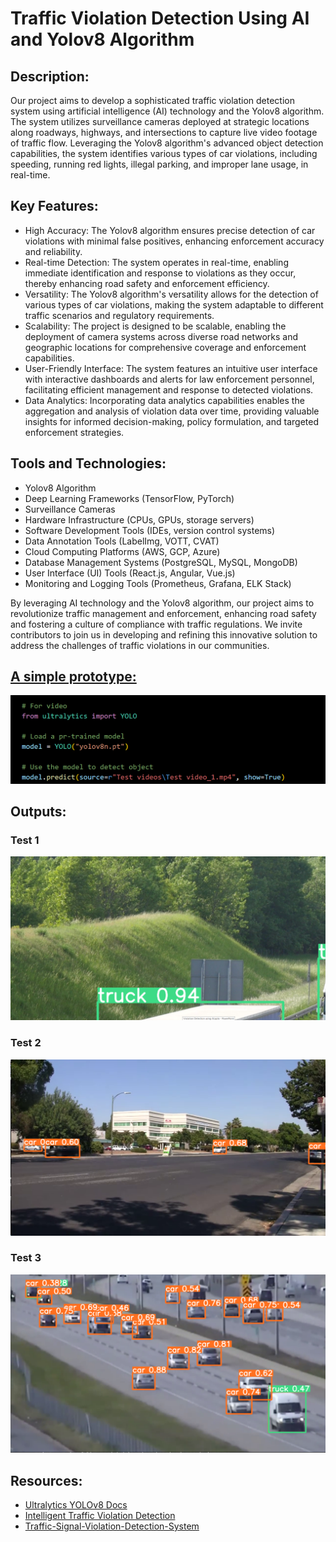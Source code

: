 # Traffic Violation Detection Using AI and Yolov8 Algorithm

## Description:

Our project aims to develop a sophisticated traffic violation detection system using artificial intelligence (AI) technology and the Yolov8 algorithm. The system utilizes surveillance cameras deployed at strategic locations along roadways, highways, and intersections to capture live video footage of traffic flow. Leveraging the Yolov8 algorithm's advanced object detection capabilities, the system identifies various types of car violations, including speeding, running red lights, illegal parking, and improper lane usage, in real-time.

## Key Features:

- High Accuracy: The Yolov8 algorithm ensures precise detection of car violations with minimal false positives, enhancing enforcement accuracy and reliability.
- Real-time Detection: The system operates in real-time, enabling immediate identification and response to violations as they occur, thereby enhancing road safety and enforcement efficiency.
- Versatility: The Yolov8 algorithm's versatility allows for the detection of various types of car violations, making the system adaptable to different traffic scenarios and regulatory requirements.
- Scalability: The project is designed to be scalable, enabling the deployment of camera systems across diverse road networks and geographic locations for comprehensive coverage and enforcement capabilities.
- User-Friendly Interface: The system features an intuitive user interface with interactive dashboards and alerts for law enforcement personnel, facilitating efficient management and response to detected violations.
- Data Analytics: Incorporating data analytics capabilities enables the aggregation and analysis of violation data over time, providing valuable insights for informed decision-making, policy formulation, and targeted enforcement strategies.

## Tools and Technologies:

- Yolov8 Algorithm
- Deep Learning Frameworks (TensorFlow, PyTorch)
- Surveillance Cameras
- Hardware Infrastructure (CPUs, GPUs, storage servers)
- Software Development Tools (IDEs, version control systems)
- Data Annotation Tools (LabelImg, VOTT, CVAT)
- Cloud Computing Platforms (AWS, GCP, Azure)
- Database Management Systems (PostgreSQL, MySQL, MongoDB)
- User Interface (UI) Tools (React.js, Angular, Vue.js)
- Monitoring and Logging Tools (Prometheus, Grafana, ELK Stack)

By leveraging AI technology and the Yolov8 algorithm, our project aims to revolutionize traffic management and enforcement, enhancing road safety and fostering a culture of compliance with traffic regulations. We invite contributors to join us in developing and refining this innovative solution to address the challenges of traffic violations in our communities.

## [A simple prototype:](https://github.com/Islam-hady9/Violation-Detection-using-AI/blob/main/Model/Object%20Detection%20using%20YOLOv8.ipynb)

![YOLOv8](https://github.com/Islam-hady9/Violation-Detection-using-AI/blob/main/Model/YOLOv8.png)

## Outputs:

### Test 1

![Output Test_1](https://github.com/Islam-hady9/Violation-Detection-using-AI/blob/main/Model/Outputs/Output%20Test_1.png)

### Test 2

![Output Test_2](https://github.com/Islam-hady9/Violation-Detection-using-AI/blob/main/Model/Outputs/Output%20Test_2.png)

### Test 3

![Output Test_3](https://github.com/Islam-hady9/Violation-Detection-using-AI/blob/main/Model/Outputs/Output%20Test_3.png)

## Resources:

- [Ultralytics YOLOv8 Docs](https://docs.ultralytics.com/)
- [Intelligent Traffic Violation Detection](https://ieeexplore.ieee.org/document/9587520)
- [Traffic-Signal-Violation-Detection-System](https://github.com/anmspro/Traffic-Signal-Violation-Detection-System)
